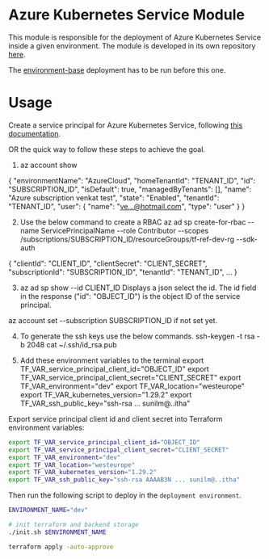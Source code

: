 # Azure Kubernetes Service Module

This module is responsible for the deployment of Azure Kubernetes Service inside a given environment. The module is developed in its own repository [here](https://github.com/venkatsunilm/terraform-azure-ref-aks-module).

The [environment-base](../environment-base/README.md) deployment has to be run before this one.

# Usage

Create a service principal for Azure Kubernetes Service, following [this documentation](https://docs.microsoft.com/en-us/azure/aks/kubernetes-service-principal).

OR the quick way to follow these steps to achieve the goal. 

1. az account show

{
  "environmentName": "AzureCloud",
  "homeTenantId": "TENANT_ID",
  "id": "SUBSCRIPTION_ID",
  "isDefault": true,
  "managedByTenants": [],
  "name": "Azure subscription venkat test",
  "state": "Enabled",
  "tenantId": "TENANT_ID",
  "user": {
    "name": "ve...@hotmail.com",
    "type": "user"
  }
}


2. Use the below command to create a RBAC
az ad sp create-for-rbac --name ServicePrincipalName --role Contributor --scopes /subscriptions/SUBSCRIPTION_ID/resourceGroups/tf-ref-dev-rg --sdk-auth

{
  "clientId": "CLIENT_ID",
  "clientSecret": "CLIENT_SECRET",
  "subscriptionId": "SUBSCRIPTION_ID",
  "tenantId": "TENANT_ID",
  ...
}

3. az ad sp show --id CLIENT_ID
Displays a json select the id. The id field in the response ("id": "OBJECT_ID") is the object ID of the service principal.

az account set --subscription SUBSCRIPTION_ID if not set yet. 

4. To generate the ssh keys use the below commands. 
ssh-keygen -t rsa -b 2048
cat ~/.ssh/id_rsa.pub

5. Add these environment variables to the terminal
export TF_VAR_service_principal_client_id="OBJECT_ID"
export TF_VAR_service_principal_client_secret="CLIENT_SECRET"
export TF_VAR_environment="dev"
export TF_VAR_location="westeurope"
export TF_VAR_kubernetes_version="1.29.2"
export TF_VAR_ssh_public_key="ssh-rsa ... sunilm@..itha"


Export service principal client id and client secret into Terraform environment variables:

```bash
export TF_VAR_service_principal_client_id="OBJECT_ID"
export TF_VAR_service_principal_client_secret="CLIENT_SECRET"
export TF_VAR_environment="dev"
export TF_VAR_location="westeurope"
export TF_VAR_kubernetes_version="1.29.2"
export TF_VAR_ssh_public_key="ssh-rsa AAAAB3N ... sunilm@..itha"
```

Then run the following script to deploy in the `deployment environment`.

```bash
ENVIRONMENT_NAME="dev"

# init terraform and backend storage
./init.sh $ENVIRONMENT_NAME

terraform apply -auto-approve
```